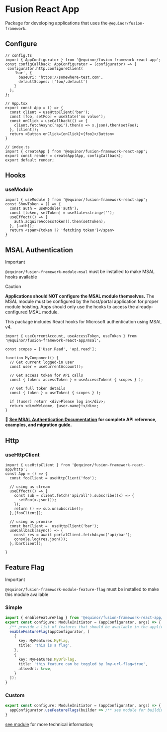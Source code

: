 # Fusion React App

Package for developing applications that uses the `@equinor/fusion-framework`.

## Configure
```tsx
// config.ts
import { AppConfigurator } from '@equinor/fusion-framework-react-app';
const configCallback: AppConfigurator = (configurator) => {
 configurator.http.configureClient(
    'bar', {
      baseUri: 'https://somewhere-test.com',
      defaultScopes: ['foo/.default']
    }
  );
};

// App.tsx
export const App = () => {
  const client = useHttpClient('bar');
  const [foo, setFoo] = useState('no value');
  const onClick = useCallback(() => {
    client.fetchAsync('api').then(x => x.json).then(setFoo);
  }, [client]);
  return <Button onClick={onClick}>{foo}</Button>
}

// index.ts
import { createApp } from '@equinor/fusion-framework-react-app';
export const render = createApp(App, configCallback);
export default render;
```

## Hooks

### useModule
```tsx
import { useModule } from '@equinor/fusion-framework-react-app';
const ShowToken = () => {
  const auth = useModule('auth');
  const [token, setToken] = useState<string>('');
  useEffect(() => {
    auth.acquireAccessToken().then(setToken);
  }, [auth]);
  return <span>{token ?? 'fetching token'}</span>
}
```

## MSAL Authentication

> [!IMPORTANT]
> `@equinor/fusion-framework-module-msal` must be installed to make MSAL hooks available

> [!CAUTION]
> **Applications should NOT configure the MSAL module themselves.** The MSAL module must be configured by the host/portal application for proper module hoisting. Apps should only use the hooks to access the already-configured MSAL module.

This package includes React hooks for Microsoft authentication using MSAL v4.

```tsx
import { useCurrentAccount, useAccessToken, useToken } from '@equinor/fusion-framework-react-app/msal';

const scopes = ['User.Read', 'api.read'];

function MyComponent() {
  // Get current logged-in user
  const user = useCurrentAccount();
  
  // Get access token for API calls
  const { token: accessToken } = useAccessToken( { scopes } );
  
  // Get full token details
  const { token } = useToken( { scopes } );
  
  if (!user) return <div>Please log in</div>;
  return <div>Welcome, {user.name}!</div>;
}
```

📖 **[See MSAL Authentication Documentation](docs/msal.md) for complete API reference, examples, and migration guide.**

## Http

### useHttpClient

```tsx
import { useHttpClient } from '@equinor/fusion-framework-react-app/http';
const App = () => {
  const fooClient = useHttpClient('foo');
  
  // using as stream
  useEffect(() => {
    const sub = client.fetch('api/all').subscribe((x) => {
      setFoo(x.json());
    });
    return () => sub.unsubscribe();
  },[fooClient]);

  // using as promise
  const barClient =  useHttpClient('bar');
  useCallback(async() => {
    const res = await portalClient.fetchAsync('api/bar');
    console.log(res.json());
  },[barClient]);
  
}
```

## Feature Flag

> [!IMPORTANT]
> `@equinor/fusion-framework-module-feature-flag` must be installed to make this module available

### Simple
```ts
import { enableFeatureFlag } from '@equinor/fusion-framework-react-app/feature-flag'; 
export const configure: ModuleInitiator = (appConfigurator, args) => {
  /** provide a list of features that should be available in the application */
  enableFeatureFlag(appConfigurator, [
    {
      key: MyFeatures.MyFlag,
      title: 'this is a flag',
    },
    {
      key: MyFeatures.MyUrlFlag,
      title: 'this feature can be toggled by ?my-url-flag=true',
      allowUrl: true,
    }
  ]);
}
```

### Custom
```ts
export const configure: ModuleInitiator = (appConfigurator, args) => {
  appConfigurator.useFeatureFlags(builder => /** see module for building custom config */);
}
```

[see module](https://equinor.github.io/fusion-framework/modules/feature-flag/module.html) for more technical information;